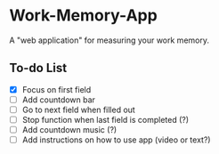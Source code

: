# Work-Memory-App
A "web application" for measuring your work memory.

## To-do List
- [x] Focus on first field
- [ ] Add countdown bar
- [ ] Go to next field when filled out
- [ ] Stop function when last field is completed (?)
- [ ] Add countdown music (?)
- [ ] Add instructions on how to use app (video or text?)